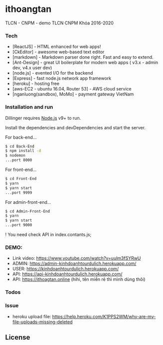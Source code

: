 # ithoangtan

TLCN - CNPM - demo TLCN CNPM Khóa 2016-2020

### Tech

- [ReactJS] - HTML enhanced for web apps!
- [CkEditor] - awesome web-based text editor
- [markdown] - Markdown parser done right. Fast and easy to extend.
- [Ant-Design] - great UI boilerplate for modern web apps ( v3.x - admin dev, v4.x user dev)
- [node.js] - evented I/O for the backend
- [Express] - fast node.js network app framework
- [heroku] - hosting free
- [aws-EC2 - ubuntu 16.04, Router 53] - AWS cloud service
- [nganluong(sandbox), MoMo] - payment gateway VietNam

### Installation and run

Dillinger requires [Node.js](https://nodejs.org/) v9+ to run.

Install the dependencies and devDependencies and start the server.

For back-end...

```sh
$ cd Back-End
$ npm install -d
$ nodemon
...port 8000
```

For front-end...

```sh
$ cd Front-End
$ yarn
$ yarn start
...port 9999
```

For admin-front-end...

```sh
$ cd Admin-Front-End
$ yarn
$ yarn start
...port 9000
```

! You need check API in index.contants.js;

### DEMO:

- Link video: https://www.youtube.com/watch?v=uulm3fSYRwU
- ADMIN: https://admin-kinhdoanhtourdulich.herokuapp.com/
- USER: https://kinhdoanhtourdulich.herokuapp.com/
- API: https://api-kinhdoanhtourdulich.herokuapp.com/
- API: https://ithoagtan.online (hihi, tên miền rẻ thì mình dùng thôi)

### Todos


### Issue
- heroku upload file: https://help.heroku.com/K1PPS2WM/why-are-my-file-uploads-missing-deleted

## License
